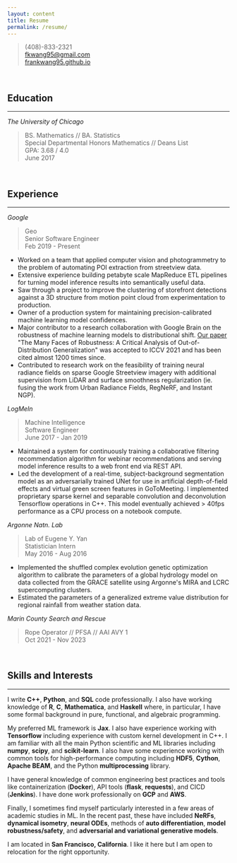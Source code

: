 ```yaml
---
layout: content
title: Resume
permalink: /resume/
---
```


> (408)-833-2321  
> fkwang95@gmail.com  
> [frankwang95.github.io](https://frankwang95.github.io/)

<br>

## Education
_________________

*The University of Chicago*

> BS. Mathematics // BA. Statistics  
> Special Departmental Honors Mathematics // Deans List  
> GPA: 3.68 / 4.0  
> June 2017

<br>

## Experience
_________________

*Google*

> Geo  
> Senior Software Engineer  
> Feb 2019 - Present

* Worked on a team that applied computer vision and photogrammetry to the problem of automating POI extraction from streetview data.
* Extensive experience building petabyte scale MapReduce ETL pipelines for turning model inference results into semantically useful data.
* Saw through a project to improve the clustering of storefront detections against a 3D structure from motion point cloud from experimentation to production.
* Owner of a production system for maintaining precision-calibrated machine learning model confidences.
* Major contributor to a research collaboration with Google Brain on the robustness of machine learning models to distributional shift. [Our paper](https://arxiv.org/abs/2006.16241) "The Many Faces of Robustness: A Critical Analysis of Out-of-Distribution Generalization" was accepted to ICCV 2021 and has been cited almost 1200 times since.
* Contributed to research work on the feasibility of training neural radiance fields on sparse Google Streetview imagery with additional supervision from LiDAR and surface smoothness regularization (ie. fusing the work from Urban Radiance Fields, RegNeRF, and Instant NGP).

*LogMeIn*

> Machine Intelligence  
> Software Engineer  
> June 2017 - Jan 2019

* Maintained a system for continuously training a collaborative filtering recommendation algorithm for webinar recommendations and serving model inference results to a web front end via REST API.
* Led the development of a real-time, subject-background segmentation model as an adversarially trained UNet for use in artificial depth-of-field effects and virtual green screen features in GoToMeeting. I implemented proprietary sparse kernel and separable convolution and deconvolution Tensorflow operations in C++. This model eventually achieved > 40fps performance as a CPU process on a notebook compute.

*Argonne Natn. Lab*

> Lab of Eugene Y. Yan  
> Statistician Intern  
> May 2016 - Aug 2016

* Implemented the shuffled complex evolution genetic optimization algorithm to calibrate the parameters of a global hydrology model on data collected from the GRACE satellite using Argonne's MIRA and LCRC supercomputing clusters.
* Estimated the parameters of a generalized extreme value distribution for regional rainfall from weather station data.

*Marin County Search and Rescue*

> Rope Operator // PFSA // AAI AVY 1  
> Oct 2021 - Nov 2023

<br>

## Skills and Interests
_________________

I write **C++**, **Python**, and **SQL** code professionally. I also have working knowledge of **R**, **C**, **Mathematica**, and **Haskell** where, in particular, I have some formal background in pure, functional, and algebraic programming.

My preferred ML framework is **Jax**. I also have experience working with **Tensorflow** including experience with custom kernel development in C++. I am familiar with all the main Python scientific and ML libraries including **numpy**, **scipy**, and **scikit-learn**. I also have some experience working with common tools for high-performance computing including **HDF5**, **Cython**, **Apache BEAM**, and the Python **multiprocessing** library.

I have general knowledge of common engineering best practices and tools like containerization (**Docker**), API tools (**flask**, **requests**), and CICD (**Jenkins**). I have done work professionally on **GCP** and **AWS**.

Finally, I sometimes find myself particularly interested in a few areas of academic studies in ML. In the recent past, these have included **NeRFs**, **dynamical isometry**, **neural ODEs**, methods of **auto differentiation**, **model robustness/safety**, and **adversarial and variational generative models**.

I am located in **San Francisco, California**. I like it here but I am open to relocation for the right opportunity.
